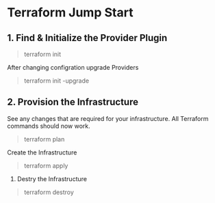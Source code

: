 # Terraform Jump Start
 
## 1. Find & Initialize the Provider Plugin
 > terraform init

After changing configration upgrade Providers
 > terraform init -upgrade

## 2. Provision the Infrastructure

See any changes that are required for your infrastructure. All Terraform commands
should now work.

> terraform plan

Create the Infrastructure
> terraform apply

1. Destry the Infrastructure
 > terraform destroy


